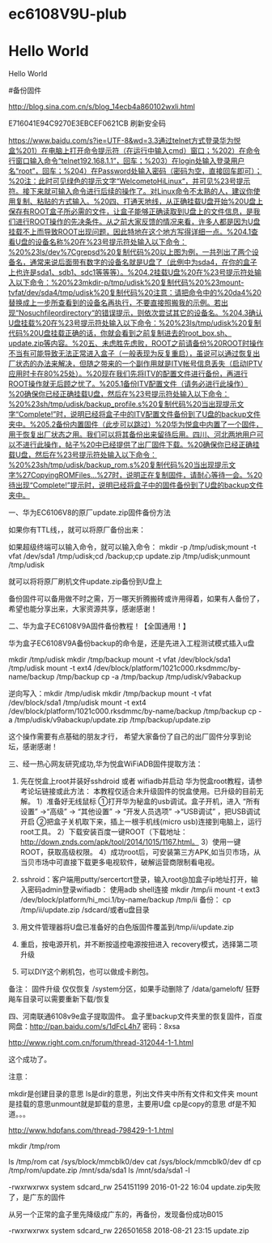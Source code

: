 # ec6108V9U-plub

<html>
    <body background="http://p5k7mvi7l.bkt.clouddn.com/1521920903206.jpg"><!--加背景图片-->
    <h1>Hello World</h1><!-- 一级标题书写形式-->
    <p>Hello World
    

#备份固件  




http://blog.sina.com.cn/s/blog_14ecb4a860102wxli.html


E716041E94C9270E3EBCEF0621CB
刷新安全码


https://www.baidu.com/s?ie=UTF-8&wd=3.3通过telnet方式登录华为悦盒%201）在电脑上打开命令提示符（在运行中输入cmd）窗口；%202）在命令行窗口输入命令“telnet192.168.1.1”，回车；%203）在login处输入登录用户名“root”，回车；%204）在Password处输入密码（密码为空，直接回车即可）；%20注：此时可见绿色的提示文字“WelcometoHiLinux“，并可见%23号提示符。接下来就可输入命令进行后续的操作了。对Linux命令不太熟的人，建议你使用复制、粘贴的方式输入。%20四、打通天地线，从正确挂载U盘开始%20U盘上保存有ROOT盒子所必需的文件，让盒子能够正确读取到U盘上的文件信息，是我们进行ROOT操作的先决条件。从之前大家反馈的情况来看，许多人都是因为U盘挂载不上而导致ROOT出现问题，因此特地在这个地方写得详细一点。%204.1查看U盘的设备名称%20在%23号提示符处输入以下命令：%20%23ls/dev%7Cgrepsd%20复制代码%20以上图为例，一共列出了两个设备名，通常来说后面带有数字的设备名就是U盘了（此例中为sda4，在你的盒子上也许是sda1、sdb1、sdc1等等等）。%204.2挂载U盘%20在%23号提示符处输入以下命令：%20%23mkdir-p/tmp/udisk%20复制代码%20%23mount-tvfat/dev/sda4/tmp/udisk%20复制代码%20注意：请把命令中的%20da4%20替换成上一步所查看到的设备名再执行，不要直接照搬我的示例。若出现“Nosuchfileordirectory“的错误提示，则依次尝试其它的设备名。%204.3确认U盘挂载%20在%23号提示符处输入以下命令：%20%23ls/tmp/udisk%20复制代码%20U盘挂载正确的话，你就会看到之前复制进去的root_box.sh、update.zip等内容。%20五、未虑胜先虑败，ROOT之前请备份%20ROOT时操作不当有可能导致无法正常进入盒子（一般表现为反复重启），虽说可以通过恢复出厂状态的办法来解决，但随之带来的一个副作用就是ITV帐号信息丢失（启动IPTV应用时卡在80%25处）。%20现在我们先将ITV的配置文件进行备份，再进行ROOT操作就无后顾之忧了。%205.1备份ITV配置文件（请务必进行此操作）%20确保你已经正确挂载U盘，然后在%23号提示符处输入以下命令：%20%23sh/tmp/udisk/backup_profile.s%20复制代码%20当出现提示文字“Complete!”时，说明已经将盒子中的ITV配置文件备份到了U盘的backup文件夹中。%205.2备份内置固件（此步可以跳过）%20华为悦盒中内置了一个固件，用于恢复出厂状态之用。我们可以将其备份出来留待后用。四川、河北两地用户可以不进行此操作，帖子%20中已经提供了出厂固件下载。%20确保你已经正确挂载U盘，然后在%23号提示符处输入以下命令：%20%23sh/tmp/udisk/backup_rom.s%20复制代码%20当出现提示文字%27CopyingROMFiles...%27时，说明正在复制固件，请耐心等待一会。%20待出现“Complete!”提示时，说明已经将盒子中的固件备份到了U盘的backup文件夹中。


一、华为EC6106V8的原厂update.zip固件备份方法

如果你有TTL线，，就可以将原厂备份出来：

如果超级终端可以输入命令，就可以输入命令：
mkdir -p /tmp/udisk;mount -t vfat /dev/sda1 /tmp/udisk;cd /backup;cp update.zip /tmp/udisk;unmount /tmp/udisk

就可以将将原厂刷机文件update.zip备份到U盘上

备份固件可以备用做不时之需，万一哪天折腾搬砖或许用得着，如果有人备份了，希望也能分享出来，大家资源共享，感谢感谢！

二、华为盒子EC6108V9A固件备份教程！【全国通用！】

华为盒子EC6108V9A备份backup的命令是，还是先进入工程测试模式插入u盘

mkdir /tmp/udisk
mkdir /tmp/backup
mount -t vfat /dev/block/sda1 /tmp/udisk
mount -t ext4 /dev/block/platform/1021c000.rksdmmc/by-name/backup /tmp/backup
cp -a /tmp/backup /tmp/udisk/v9abackup

逆向写入：mkdir /tmp/udisk
mkdir /tmp/backup
mount -t vfat /dev/block/sda1 /tmp/udisk
mount -t ext4 /dev/block/platform/1021c000.rksdmmc/by-name/backup /tmp/backup
cp -a /tmp/udisk/v9abackup/update.zip /tmp/backup/update.zip

这个操作需要有点基础的朋友才行， 希望大家备份了自己的出厂固件分享到论坛，感谢感谢！

三、经一热心网友研究成功,华为悦盒WiFiADB固件提取方法：

1. 先在悦盒上root并装好sshdroid 或者 wifiadb并启动
华为悦盒root教程，请参考论坛链接或此方法： 
本教程仅适合未升级固件的悦盒使用。已升级的目前无解。
1）准备好无线鼠标
①打开华为秘盒的usb调试。盒子开机，进入 “所有设置” ->“高级” -> “其他设置” -> “开发人员选项” ->“USB调试” ，把USB调试开启
②把盒子关机取下来，插上一根手机线(micro usb)连接到电脑上，运行root工具。
2）下载安装百度一键ROOT（下载地址：http://down.znds.com/apk/tool/2014/1015/1167.html。
3）使用一键ROOT，获取高级权限。
4）成功root后，可安装第三方APK,如当贝市场，从当贝市场中可直接下载更多电视软件，破解运营商限制看电视。
  
2. sshroid：客户端用putty/sercertcrt登录，输入root@加盒子ip地址打开，输入密码admin登录wifiadb： 使用adb shell连接
mkdir /tmp/ii
mount -t ext3 /dev/block/platform/hi_mci.1/by-name/backup /tmp/ii
备份：
cp /tmp/ii/update.zip /sdcard/或者u盘目录
3. 用文件管理器将U盘已准备好的白色版固件覆盖到/tmp/ii/update.zip
4. 重启，按电源开机，并不断按遥控电源按扭进入 recovery模式，选择第二项升级
5. 可以DIY这个刷机包，也可以做成卡刷包。

备注： 固件升级 仅仅恢复 /system分区，如果手动删除了 /data/gameloft/ 狂野飚车目录可以需要重新下载/恢复

四、河南联通6108v9e盒子提取固件。
盒子里backup文件夹里的恢复固件，百度网盘：http://pan.baidu.com/s/1dFcL4h7 密码：8xsa


http://www.right.com.cn/forum/thread-312044-1-1.html





这个成功了。

注意：

mkdir是创建目录的意思
ls是dir的意思，列出文件夹中所有文件和文件夹
mount是挂载的意思unmount就是卸载的意思，主要用U盘
cp是copy的意思
df是不知道。。。

http://www.hdpfans.com/thread-798429-1-1.html


mkdir /tmp/rom
	
ls /tmp/rom
cat /sys/block/mmcblk0/dev
cat /sys/block/mmcblk0/dev
df
cp /tmp/rom/update.zip /mnt/sda/sda1
ls /mnt/sda/sda1 -l




-rwxrwxrwx system   sdcard_rw 254151199 2016-01-22 16:04 update.zip失败了，是广东的固件

从另一个正常的盒子里先降级成广东的，再备份，发现备份成功B015



-rwxrwxrwx system   sdcard_rw 226501658 2018-08-21 23:15 update.zip


</p><!-- 普通段落书写格式-->
    </body>
    </html>

























